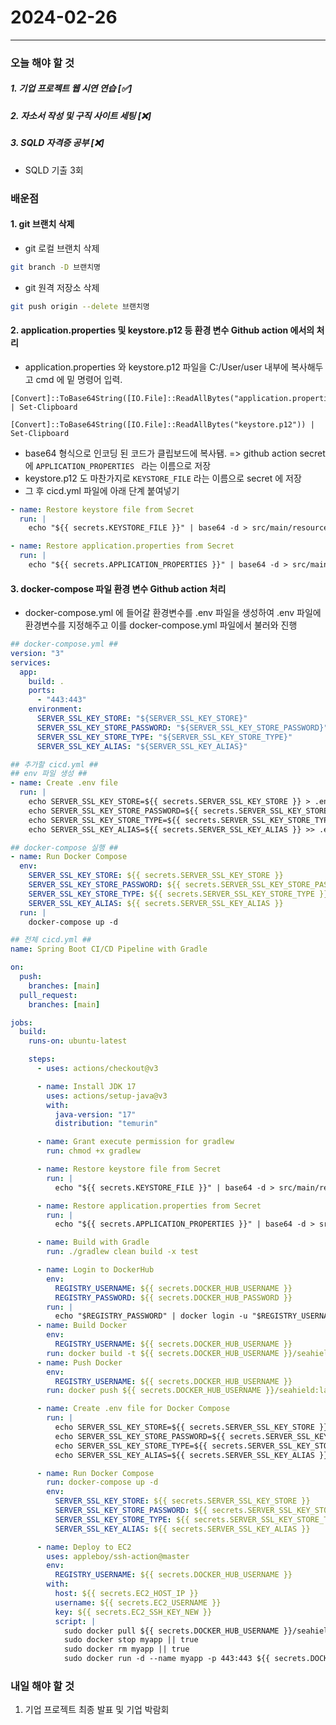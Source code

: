 # 2024-02-26

---

### 오늘 해야 할 것

##### 1. 기업 프로젝트 웹 시연 연습 [✅]

##### 2. 자소서 작성 및 구직 사이트 세팅 [❌]

##### 3. SQLD 자격증 공부 [❌]

- SQLD 기출 3회

### 배운점

#### 1. git 브랜치 삭제

- git 로컬 브랜치 삭제

```bash
git branch -D 브랜치명
```

- git 원격 저장소 삭제

```bash
git push origin --delete 브랜치명
```

#### 2. application.properties 및 keystore.p12 등 환경 변수 Github action 에서의 처리

- application.properties 와 keystore.p12 파일을 C:/User/user 내부에 복사해두고 cmd 에 밑 명령어 입력.

```shell
[Convert]::ToBase64String([IO.File]::ReadAllBytes("application.properties")) | Set-Clipboard
```

```shell
[Convert]::ToBase64String([IO.File]::ReadAllBytes("keystore.p12")) | Set-Clipboard
```

- base64 형식으로 인코딩 된 코드가 클립보드에 복사됌. => github action secret 에 `APPLICATION_PROPERTIES ` 라는 이름으로 저장
- keystore.p12 도 마찬가지로 `KEYSTORE_FILE` 라는 이름으로 secret 에 저장
- 그 후 cicd.yml 파일에 아래 단계 붙여넣기

```yml
- name: Restore keystore file from Secret
  run: |
    echo "${{ secrets.KEYSTORE_FILE }}" | base64 -d > src/main/resources/keystore.p12

- name: Restore application.properties from Secret
  run: |
    echo "${{ secrets.APPLICATION_PROPERTIES }}" | base64 -d > src/main/resources/application.properties
```

#### 3. docker-compose 파일 환경 변수 Github action 처리

- docker-compose.yml 에 들어갈 환경변수를 .env 파일을 생성하여 .env 파일에 환경변수를 지정해주고 이를 docker-compose.yml 파일에서 불러와 진행

```yml
## docker-compose.yml ##
version: "3"
services:
  app:
    build: .
    ports:
      - "443:443"
    environment:
      SERVER_SSL_KEY_STORE: "${SERVER_SSL_KEY_STORE}"
      SERVER_SSL_KEY_STORE_PASSWORD: "${SERVER_SSL_KEY_STORE_PASSWORD}"
      SERVER_SSL_KEY_STORE_TYPE: "${SERVER_SSL_KEY_STORE_TYPE}"
      SERVER_SSL_KEY_ALIAS: "${SERVER_SSL_KEY_ALIAS}"
```

```yml
## 추가할 cicd.yml ##
## env 파일 생성 ##
- name: Create .env file
  run: |
    echo SERVER_SSL_KEY_STORE=${{ secrets.SERVER_SSL_KEY_STORE }} > .env
    echo SERVER_SSL_KEY_STORE_PASSWORD=${{ secrets.SERVER_SSL_KEY_STORE_PASSWORD }} >> .env
    echo SERVER_SSL_KEY_STORE_TYPE=${{ secrets.SERVER_SSL_KEY_STORE_TYPE }} >> .env
    echo SERVER_SSL_KEY_ALIAS=${{ secrets.SERVER_SSL_KEY_ALIAS }} >> .env

## docker-compose 실행 ##
- name: Run Docker Compose
  env:
    SERVER_SSL_KEY_STORE: ${{ secrets.SERVER_SSL_KEY_STORE }}
    SERVER_SSL_KEY_STORE_PASSWORD: ${{ secrets.SERVER_SSL_KEY_STORE_PASSWORD }}
    SERVER_SSL_KEY_STORE_TYPE: ${{ secrets.SERVER_SSL_KEY_STORE_TYPE }}
    SERVER_SSL_KEY_ALIAS: ${{ secrets.SERVER_SSL_KEY_ALIAS }}
  run: |
    docker-compose up -d
```

```yml
## 전체 cicd.yml ##
name: Spring Boot CI/CD Pipeline with Gradle

on:
  push:
    branches: [main]
  pull_request:
    branches: [main]

jobs:
  build:
    runs-on: ubuntu-latest

    steps:
      - uses: actions/checkout@v3

      - name: Install JDK 17
        uses: actions/setup-java@v3
        with:
          java-version: "17"
          distribution: "temurin"

      - name: Grant execute permission for gradlew
        run: chmod +x gradlew

      - name: Restore keystore file from Secret
        run: |
          echo "${{ secrets.KEYSTORE_FILE }}" | base64 -d > src/main/resources/keystore.p12

      - name: Restore application.properties from Secret
        run: |
          echo "${{ secrets.APPLICATION_PROPERTIES }}" | base64 -d > src/main/resources/application.properties

      - name: Build with Gradle
        run: ./gradlew clean build -x test

      - name: Login to DockerHub
        env:
          REGISTRY_USERNAME: ${{ secrets.DOCKER_HUB_USERNAME }}
          REGISTRY_PASSWORD: ${{ secrets.DOCKER_HUB_PASSWORD }}
        run: |
          echo "$REGISTRY_PASSWORD" | docker login -u "$REGISTRY_USERNAME" --password-stdin
      - name: Build Docker
        env:
          REGISTRY_USERNAME: ${{ secrets.DOCKER_HUB_USERNAME }}
        run: docker build -t ${{ secrets.DOCKER_HUB_USERNAME }}/seahield .
      - name: Push Docker
        env:
          REGISTRY_USERNAME: ${{ secrets.DOCKER_HUB_USERNAME }}
        run: docker push ${{ secrets.DOCKER_HUB_USERNAME }}/seahield:latest

      - name: Create .env file for Docker Compose
        run: |
          echo SERVER_SSL_KEY_STORE=${{ secrets.SERVER_SSL_KEY_STORE }} > .env
          echo SERVER_SSL_KEY_STORE_PASSWORD=${{ secrets.SERVER_SSL_KEY_STORE_PASSWORD }} >> .env
          echo SERVER_SSL_KEY_STORE_TYPE=${{ secrets.SERVER_SSL_KEY_STORE_TYPE }} >> .env
          echo SERVER_SSL_KEY_ALIAS=${{ secrets.SERVER_SSL_KEY_ALIAS }} >> .env

      - name: Run Docker Compose
        run: docker-compose up -d
        env:
          SERVER_SSL_KEY_STORE: ${{ secrets.SERVER_SSL_KEY_STORE }}
          SERVER_SSL_KEY_STORE_PASSWORD: ${{ secrets.SERVER_SSL_KEY_STORE_PASSWORD }}
          SERVER_SSL_KEY_STORE_TYPE: ${{ secrets.SERVER_SSL_KEY_STORE_TYPE }}
          SERVER_SSL_KEY_ALIAS: ${{ secrets.SERVER_SSL_KEY_ALIAS }}

      - name: Deploy to EC2
        uses: appleboy/ssh-action@master
        env:
          REGISTRY_USERNAME: ${{ secrets.DOCKER_HUB_USERNAME }}
        with:
          host: ${{ secrets.EC2_HOST_IP }}
          username: ${{ secrets.EC2_USERNAME }}
          key: ${{ secrets.EC2_SSH_KEY_NEW }}
          script: |
            sudo docker pull ${{ secrets.DOCKER_HUB_USERNAME }}/seahield
            sudo docker stop myapp || true
            sudo docker rm myapp || true
            sudo docker run -d --name myapp -p 443:443 ${{ secrets.DOCKER_HUB_USERNAME }}/seahield
```

### 내일 해야 할 것

1. 기업 프로젝트 최종 발표 및 기업 박람회
